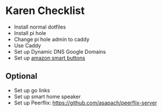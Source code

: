 # Karen Checklist 

* Install normal dotfiles
* Install pi hole
* Change pi hole admin to caddy
* Use Caddy
* Set up Dynamic DNS Google Domains
* Set up [amazon smart buttons](https://github.com/maddox/dasher)

## Optional

* Set up go links
* Set up smart home speaker
* Set up Peerflix: https://github.com/asapach/peerflix-server

